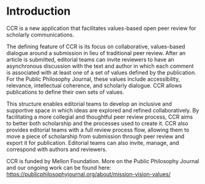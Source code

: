 # Introduction

CCR is a new application that facilitates values-based open peer review for scholarly communications.

The defining feature of CCR is its focus on collaborative, values-based dialogue around a submission in lieu of traditional peer review. After an article is submitted, editorial teams can invite reviewers to have an asynchronous discussion with the text and author in which each comment is associated with at least one of a set of values defined by the publication. For the Public Philosophy Journal, these values include accessibility, relevance, intellectual coherence, and scholarly dialogue. CCR allows publications to define their own sets of values.

This structure enables editorial teams to develop an inclusive and supportive space in which ideas are explored and refined collaboratively. By facilitating a more collegial and thoughtful peer review process, CCR aims to better both scholarship and the processes used to create it. CCR also provides editorial teams with a full review process flow, allowing them to move a piece of scholarship from submission through peer review and export it for publication. Editorial teams can also invite, manage, and correspond with authors and reviewers.

CCR is funded by Mellon Foundation. More on the Public Philosophy Journal and our ongoing work can be found here: <https://publicphilosophyjournal.org/about/mission-vision-values/>
